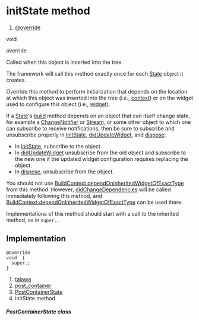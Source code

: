 
<div>

# initState method

</div>


<div>

1.  @[override](https://api.flutter.dev/flutter/dart-core/override-constant.html)

</div>

void 


override




Called when this object is inserted into the tree.

The framework will call this method exactly once for each
[State](https://api.flutter.dev/flutter/widgets/State-class.html) object
it creates.

Override this method to perform initialization that depends on the
location at which this object was inserted into the tree (i.e.,
[context](https://api.flutter.dev/flutter/widgets/State/context.html))
or on the widget used to configure this object (i.e.,
[widget](https://api.flutter.dev/flutter/widgets/State/widget.html)).

If a
[State](https://api.flutter.dev/flutter/widgets/State-class.html)\'s
[build](../../widgets_post_container/PostContainerState/build.html)
method depends on an object that can itself change state, for example a
[ChangeNotifier](https://api.flutter.dev/flutter/foundation/ChangeNotifier-class.html)
or
[Stream](https://api.flutter.dev/flutter/dart-core/Stream-class.html),
or some other object to which one can subscribe to receive
notifications, then be sure to subscribe and unsubscribe properly in
[initState](../../widgets_post_container/PostContainerState/initState.html),
[didUpdateWidget](https://api.flutter.dev/flutter/widgets/State/didUpdateWidget.html),
and
[dispose](../../widgets_post_container/PostContainerState/dispose.html):

-   In
    [initState](../../widgets_post_container/PostContainerState/initState.html),
    subscribe to the object.
-   In
    [didUpdateWidget](https://api.flutter.dev/flutter/widgets/State/didUpdateWidget.html)
    unsubscribe from the old object and subscribe to the new one if the
    updated widget configuration requires replacing the object.
-   In
    [dispose](../../widgets_post_container/PostContainerState/dispose.html),
    unsubscribe from the object.

You should not use
[BuildContext.dependOnInheritedWidgetOfExactType](https://api.flutter.dev/flutter/widgets/BuildContext/dependOnInheritedWidgetOfExactType.html)
from this method. However,
[didChangeDependencies](https://api.flutter.dev/flutter/widgets/State/didChangeDependencies.html)
will be called immediately following this method, and
[BuildContext.dependOnInheritedWidgetOfExactType](https://api.flutter.dev/flutter/widgets/BuildContext/dependOnInheritedWidgetOfExactType.html)
can be used there.

Implementations of this method should start with a call to the inherited
method, as in `super.`.



## Implementation

``` language-dart
@override
void  {
  super.;
}
```







1.  [talawa](../../index.html)
2.  [post_container](../../widgets_post_container/)
3.  [PostContainerState](../../widgets_post_container/PostContainerState-class.html)
4.  initState method

##### PostContainerState class







